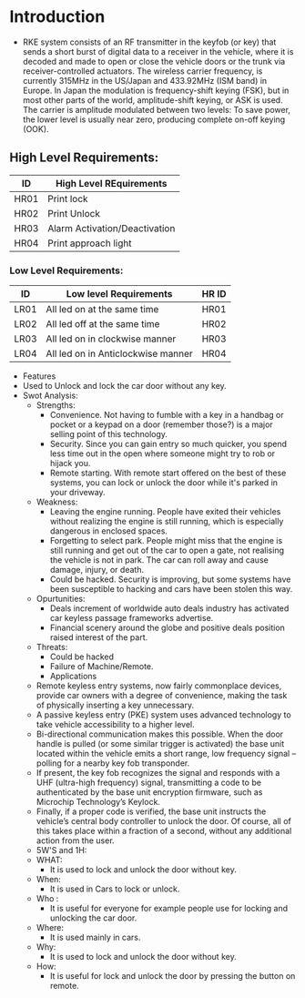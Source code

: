 # Introduction
  * RKE system consists of an RF transmitter in the keyfob (or key) that sends a short burst of digital data to a receiver in the vehicle, where it is decoded and made to open or close the vehicle doors or the trunk via receiver-controlled actuators. The wireless carrier frequency, is currently 315MHz in the US/Japan and 433.92MHz (ISM band) in Europe. In Japan the modulation is frequency-shift keying (FSK), but in most other parts of the world, amplitude-shift keying, or ASK is used. The carrier is amplitude modulated between two levels: To save power, the lower level is usually near zero, producing complete on-off keying (OOK).
  ## High Level Requirements:
   | ID |   High Level REquirements   |
   |----|-----------------------------|
   |HR01|   	  Print lock             |
   |HR02|   	   Print Unlock          |
   |HR03|Alarm Activation/Deactivation|  
   |HR04|   	Print approach light     | 
   ### Low Level Requirements:
  | ID |      Low level Requirements      | HR ID|
  |----|----------------------------------|------|
  |LR01|All led on at the same time       | HR01 |
  |LR02|All led off at the same time      | HR02 |
  |LR03|All led on in clockwise manner    | HR03 |
  |LR04|All led on in Anticlockwise manner| HR04 |
  * Features
  * Used to Unlock and lock the car door without any key.
* Swot Analysis:
  * Strengths:
    * Convenience. Not having to fumble with a key in a handbag or pocket or a keypad on a door (remember those?) is a major selling point of this technology.
    * Security. Since you can gain entry so much quicker, you spend less time out in the open where someone might try to rob or hijack you.
    * Remote starting. With remote start offered on the best of these systems, you can lock or unlock the door while it's parked in your driveway.
  * Weakness:
    * Leaving the engine running. People have exited their vehicles without realizing the engine is still running, which is especially dangerous in enclosed spaces.
    * Forgetting to select park. People might miss that the engine is still running and get out of the car to open a gate, not realising the vehicle is not in park. The car can roll away and cause damage, injury, or death.
    * Could be hacked. Security is improving, but some systems have been susceptible to hacking and cars have been stolen this way.
  * Opurtunities:
    * Deals increment of worldwide auto deals industry has activated car keyless passage frameworks advertise.
    * Financial scenery around the globe and positive deals position raised interest of the part.
  * Threats:
    * Could be hacked
    * Failure of Machine/Remote.
    * Applications
  * Remote keyless entry systems, now fairly commonplace devices, provide car owners with a degree of convenience, making the task of physically inserting a key unnecessary.
  * A passive keyless entry (PKE) system uses advanced technology to take vehicle accessibility to a higher level. 
  * Bi-directional communication makes this possible. When the door handle is pulled (or some similar trigger is activated) the base unit located within the vehicle emits a short range, low frequency signal – polling for a nearby key fob transponder.
  * If present, the key fob recognizes the signal and responds with a UHF (ultra-high frequency) signal, transmitting a code to be authenticated by the base unit encryption firmware, such as Microchip Technology’s Keylock.
  * Finally, if a proper code is verified, the base unit instructs the vehicle’s central body controller to unlock the door. Of course, all of this takes place within a fraction of a second, without any additional action from the user.
  * 5W'S and 1H:
  * WHAT:
    * It is used to lock and unlock the door without key.
  * When:
    * It is used in Cars to lock or unlock.
  * Who :
    * It is useful for everyone for example people use for locking and unlocking the car door.
  * Where:
    * It is used mainly in cars.
  * Why:
    * It is used to lock and unlock the door without key.
  * How:
    * It is useful for lock and unlock the door by pressing the button on remote.
